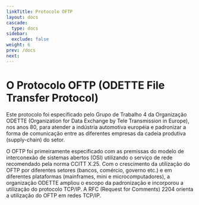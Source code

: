 ```yaml
---
linkTitle: Protocolo OFTP
layout: docs
cascade:
  type: docs
sidebar:
  exclude: false
weight: 6
prev: /docs
next:
---
```

# O Protocolo OFTP (ODETTE File Transfer Protocol)

Este protocolo foi especificado pelo Grupo de Trabalho 4 da Organização ODETTE (Organization for Data Exchange by Tele Transmission in Europe), nos anos 80, para atender a indústria automotiva européia e padronizar a forma de comunicação entre as diferentes empresas da cadeia produtiva (supply-chain) do setor.

O OFTP foi primeiramente especificado com as premissas do modelo de interconexão de sistemas abertos (OSI) utilizando o serviço de rede recomendado pela norma CCITT X.25. Com o crescimento da utilização do OFTP por diferentes setores (bancos, comércio, governo etc.) e em diferentes plataformas (mainframes, mini e microcomputadores), a organização ODETTE ampliou o escopo da padronização e incorporou a utilização do protocolo TCP/IP. A RFC (Request for Comments) 2204 orienta a utilização do OFTP em redes TCP/IP.
